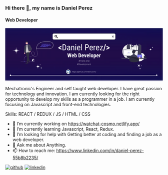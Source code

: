 ### Hi there 👋, my name is Daniel Perez
#### Web Developer
![Web Developer](https://github.com/dancosmo/dancosmo/blob/main/1.png)

Mechatronic's Engineer and self taught web developer. I have great passion for technology and innovation. I am currently looking for the right opportunity to develop my skills as a programmer in a job. I am currently focusing on Javascript and front-end technologies.

Skills: REACT / REDUX / JS / HTML / CSS

- 🔭 I’m currently working on https://watchat-cosmo.netlify.app/ 
- 🌱 I’m currently learning Javascript, React, Redux. 
- 🤔 I’m looking for help with Getting better at coding and finding a job as a web developer. 
- 💬 Ask me about Anything. 
- 📫 How to reach me: https://www.linkedin.com/in/daniel-perez-55b8b2235/ 


[<img src='https://cdn.jsdelivr.net/npm/simple-icons@3.0.1/icons/github.svg' alt='github' height='40'>](https://github.com/https://github.com/dancosmo)  [<img src='https://cdn.jsdelivr.net/npm/simple-icons@3.0.1/icons/linkedin.svg' alt='linkedin' height='40'>](https://www.linkedin.com/in/https://www.linkedin.com/in/daniel-perez-55b8b2235//)  

